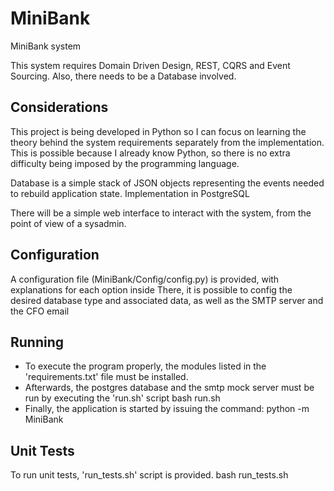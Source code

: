 # MiniBank
MiniBank system

This system requires Domain Driven Design, REST, CQRS and Event Sourcing. Also, there needs to be a Database involved.

## Considerations

This project is being developed in Python so I can focus on learning the theory behind the system requirements separately from the implementation. This is possible because I already know Python, so there is no extra difficulty being imposed by the programming language.

Database is a simple stack of JSON objects representing the events needed to rebuild application state. Implementation in PostgreSQL

There will be a simple web interface to interact with the system, from the point of view of a sysadmin.

## Configuration

A configuration file (MiniBank/Config/config.py) is provided, with explanations for each option inside
There, it is possible to config the desired database type and associated data, as well as the SMTP server and the CFO email

## Running

- To execute the program properly, the modules listed in the 'requirements.txt' file must be installed.
- Afterwards, the postgres database and the smtp mock server must be run by executing the 'run.sh' script
    bash run.sh
- Finally, the application is started by issuing the command:
    python -m MiniBank

## Unit Tests

To run unit tests, 'run_tests.sh' script is provided.
    bash run_tests.sh
